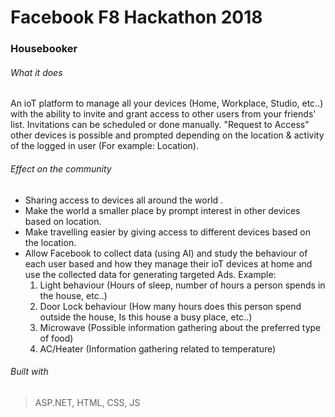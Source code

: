 # Facebook F8 Hackathon 2018
### Housebooker 
###### What it does
An ioT platform to manage all your devices (Home, Workplace, Studio, etc..) with the ability to invite and grant access to other users from your friends' list. Invitations can be scheduled or done manually. "Request to Access" other devices is possible and prompted depending on the location & activity of the logged in user (For example: Location).
###### Effect on the community
<ul>
<li>Sharing access to devices all around the world .</li>
<li>Make the world a smaller place by prompt interest in other devices based on location.</li>
<li>Make travelling easier by giving access to different devices based on the location.</li>
<li>Allow Facebook to collect data (using AI) and study the behaviour of each user based and how they manage their ioT devices at home and use the collected data for generating targeted Ads. Example:
<ol>
 <li>Light behaviour (Hours of sleep, number of hours a person spends in the house, etc..)</li>
 <li>Door Lock behaviour (How many hours does this person spend outside the house, Is this house a busy place, etc..)</li>
 <li>Microwave (Possible information gathering about the preferred type of food)</li>
 <li>AC/Heater (Information gathering related to temperature)</li>
 </ol>
</li>
</ul>

###### Built with
> ASP.NET, HTML, CSS, JS


